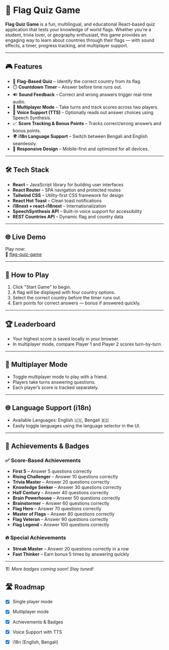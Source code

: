 # 🚩 Flag Quiz Game

**Flag Quiz Game** is a fun, multilingual, and educational React-based quiz application that tests your knowledge of world flags. Whether you're a student, trivia lover, or geography enthusiast, this game provides an engaging way to learn about countries through their flags — with sound effects, a timer, progress tracking, and multiplayer support.

---

## 🎮 Features

- 🏁 **Flag-Based Quiz** – Identify the correct country from its flag.
- ⏱️ **Countdown Timer** – Answer before time runs out.
- 🔊 **Sound Feedback** – Correct and wrong answers trigger real-time audio.
- 👥 **Multiplayer Mode** – Take turns and track scores across two players.
- 🎤 **Voice Support (TTS)** – Optionally reads out answer choices using Speech Synthesis.
- 📈 **Score Tracking & Bonus Points** – Tracks correct/wrong answers and bonus points.
- 🌍 **i18n Language Support** – Switch between Bengali and English seamlessly.
- 📱 **Responsive Design** – Mobile-first and optimized for all devices.

---

## 🛠️ Tech Stack

- **React** – JavaScript library for building user interfaces
- **React Router** – SPA navigation and protected routes
- **Tailwind CSS** – Utility-first CSS framework for design
- **React Hot Toast** – Clean toast notifications
- **i18next + react-i18next** – Internationalization
- **SpeechSynthesis API** – Built-in voice support for accessibility
- **REST Countries API** – Dynamic flag and country data

---

## 🌐 Live Demo

Play now:  
🔗 [flag-quiz-game](https://flag-quiz-game.netlify.app/)

---

## 🧠 How to Play

1. Click "Start Game" to begin.
2. A flag will be displayed with four country options.
3. Select the correct country before the timer runs out.
4. Earn points for correct answers — bonus if answered quickly.

---

## 🏆 Leaderboard

- Your highest score is saved locally in your browser.
- In multiplayer mode, compare Player 1 and Player 2 scores turn-by-turn.

---

## 👥 Multiplayer Mode

- Toggle multiplayer mode to play with a friend.
- Players take turns answering questions.
- Each player’s score is tracked separately.

---

## 🌐 Language Support (i18n)

- Available Languages: English 🇺🇸, Bengali 🇧🇩
- Easily toggle languages using the language selector in the UI.

---

## 🏅 Achievements & Badges

### ✅ Score-Based Achievements
- **First 5** – Answer 5 questions correctly  
- **Rising Challenger** – Answer 10 questions correctly  
- **Trivia Master** – Answer 20 questions correctly  
- **Knowledge Seeker** – Answer 30 questions correctly  
- **Half Century** – Answer 40 questions correctly  
- **Brain Powerhouse** – Answer 50 questions correctly  
- **Brainstormer** – Answer 60 questions correctly  
- **Flag Hero** – Answer 70 questions correctly  
- **Master of Flags** – Answer 80 questions correctly  
- **Flag Veteran** – Answer 90 questions correctly  
- **Flag Legend** – Answer 100 questions correctly  

### 🔥 Special Achievements
- **Streak Master** – Answer 20 questions correctly in a row  
- **Fast Thinker** – Earn bonus 5 times by answering quickly  

---

🏗️ *More badges coming soon! Stay tuned!*


## 🛣️ Roadmap

- [x] Single player mode
- [x] Multiplayer mode
- [x] Achievements & Badges
- [x] Voice Support with TTS
- [x] i18n (English, Bengali)


